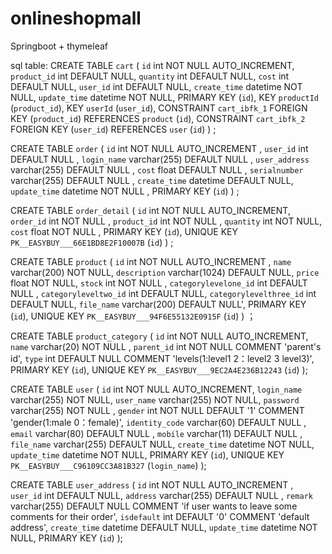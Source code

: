# onlineshopmall
Springboot + thymeleaf



sql table:
CREATE TABLE `cart` (
  `id` int NOT NULL AUTO_INCREMENT,
  `product_id` int DEFAULT NULL,
  `quantity` int DEFAULT NULL,
  `cost` int DEFAULT NULL,
  `user_id` int DEFAULT NULL,
  `create_time` datetime NOT NULL,
  `update_time` datetime NOT NULL,
  PRIMARY KEY (`id`),
  KEY `productId` (`product_id`),
  KEY `userId` (`user_id`),
  CONSTRAINT `cart_ibfk_1` FOREIGN KEY (`product_id`) REFERENCES `product` (`id`),
  CONSTRAINT `cart_ibfk_2` FOREIGN KEY (`user_id`) REFERENCES `user` (`id`)
) ;


CREATE TABLE `order` (
  `id` int NOT NULL AUTO_INCREMENT ,
  `user_id` int DEFAULT NULL ,
  `login_name` varchar(255) DEFAULT NULL ,
  `user_address` varchar(255) DEFAULT NULL ,
  `cost` float DEFAULT NULL ,
  `serialnumber` varchar(255) DEFAULT NULL ,
  `create_time` datetime DEFAULT NULL,
  `update_time` datetime NOT NULL ,
  PRIMARY KEY (`id`)
) ;


CREATE TABLE `order_detail` (
  `id` int NOT NULL AUTO_INCREMENT,
  `order_id` int NOT NULL ,
  `product_id` int NOT NULL ,
  `quantity` int NOT NULL,
  `cost` float NOT NULL ,
  PRIMARY KEY (`id`),
  UNIQUE KEY `PK__EASYBUY___66E1BD8E2F10007B` (`id`)
) ;


CREATE TABLE `product` (
  `id` int NOT NULL AUTO_INCREMENT ,
  `name` varchar(200) NOT NULL,
  `description` varchar(1024) DEFAULT NULL,
  `price` float NOT NULL,
  `stock` int NOT NULL ,
  `categorylevelone_id` int DEFAULT NULL ,
  `categoryleveltwo_id` int DEFAULT NULL,
  `categorylevelthree_id` int DEFAULT NULL,
  `file_name` varchar(200) DEFAULT NULL',
  PRIMARY KEY (`id`),
  UNIQUE KEY `PK__EASYBUY___94F6E55132E0915F` (`id`)
) ；

CREATE TABLE `product_category` (
  `id` int NOT NULL AUTO_INCREMENT,
  `name` varchar(20) NOT NULL ,
  `parent_id` int NOT NULL COMMENT 'parent's id',
  `type` int DEFAULT NULL COMMENT 'levels(1:level1 2：level2 3 level3)',
  PRIMARY KEY (`id`),
  UNIQUE KEY `PK__EASYBUY___9EC2A4E236B12243` (`id`)
);


CREATE TABLE `user` (
  `id` int NOT NULL AUTO_INCREMENT,
  `login_name` varchar(255) NOT NULL,
  `user_name` varchar(255) NOT NULL,
  `password` varchar(255) NOT NULL ,
  `gender` int NOT NULL DEFAULT '1' COMMENT 'gender(1:male 0：female)',
  `identity_code` varchar(60) DEFAULT NULL ,
  `email` varchar(80) DEFAULT NULL ,
  `mobile` varchar(11) DEFAULT NULL ,
  `file_name` varchar(255) DEFAULT NULL,
  `create_time` datetime NOT NULL,
  `update_time` datetime NOT NULL,
  PRIMARY KEY (`id`),
  UNIQUE KEY `PK__EASYBUY___C96109CC3A81B327` (`login_name`)
);


CREATE TABLE `user_address` (
  `id` int NOT NULL AUTO_INCREMENT ,
  `user_id` int DEFAULT NULL,
  `address` varchar(255) DEFAULT NULL ,
  `remark` varchar(255) DEFAULT NULL COMMENT 'if user wants to leave some comments for their order',
  `isdefault` int DEFAULT '0' COMMENT 'default address',
  `create_time` datetime DEFAULT NULL,
  `update_time` datetime NOT NULL,
  PRIMARY KEY (`id`)
);
